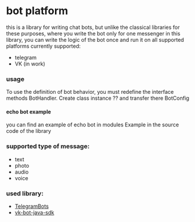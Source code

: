 # bot platform

this is a library for writing chat bots, but unlike the classical libraries
for these purposes, where you write the bot only for one messenger in this
library, you can write the logic of the bot once and run it on all 
supported platforms
currently supported:
- telegram
- VK (in work)

### usage
To use the definition of bot behavior, 
you must redefine the interface methods BotHandler. 
Create class instance ?? and transfer there BotConfig

#### echo bot example

you can find an example of echo bot in modules Example in the source code 
of the library

### supported type of message:
- text
- photo
- audio
- voice  

### used library:
- [TelegramBots](https://github.com/rubenlagus/TelegramBots)
- [vk-bot-java-sdk](https://github.com/petersamokhin/vk-bot-java-sdk)

